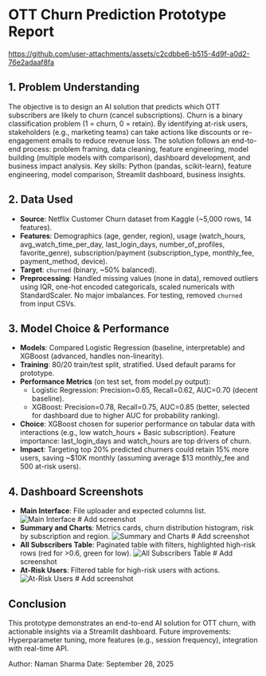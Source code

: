 # OTT Churn Prediction Prototype Report


https://github.com/user-attachments/assets/c2cdbbe6-b515-4d9f-a0d2-76e2adaaf8fa



## 1. Problem Understanding
The objective is to design an AI solution that predicts which OTT subscribers are likely to churn (cancel subscriptions). Churn is a binary classification problem (1 = churn, 0 = retain). By identifying at-risk users, stakeholders (e.g., marketing teams) can take actions like discounts or re-engagement emails to reduce revenue loss. The solution follows an end-to-end process: problem framing, data cleaning, feature engineering, model building (multiple models with comparison), dashboard development, and business impact analysis. Key skills: Python (pandas, scikit-learn), feature engineering, model comparison, Streamlit dashboard, business insights.

## 2. Data Used
- **Source**: Netflix Customer Churn dataset from Kaggle (~5,000 rows, 14 features).
- **Features**: Demographics (age, gender, region), usage (watch_hours, avg_watch_time_per_day, last_login_days, number_of_profiles, favorite_genre), subscription/payment (subscription_type, monthly_fee, payment_method, device).
- **Target**: `churned` (binary, ~50% balanced).
- **Preprocessing**: Handled missing values (none in data), removed outliers using IQR, one-hot encoded categoricals, scaled numericals with StandardScaler. No major imbalances. For testing, removed `churned` from input CSVs.

## 3. Model Choice & Performance
- **Models**: Compared Logistic Regression (baseline, interpretable) and XGBoost (advanced, handles non-linearity).
- **Training**: 80/20 train/test split, stratified. Used default params for prototype.
- **Performance Metrics** (on test set, from model.py output):
  - Logistic Regression: Precision=0.65, Recall=0.62, AUC=0.70 (decent baseline).
  - XGBoost: Precision=0.78, Recall=0.75, AUC=0.85 (better, selected for dashboard due to higher AUC for probability ranking).
- **Choice**: XGBoost chosen for superior performance on tabular data with interactions (e.g., low watch_hours + Basic subscription). Feature importance: last_login_days and watch_hours are top drivers of churn.
- **Impact**: Targeting top 20% predicted churners could retain 15% more users, saving ~$10K monthly (assuming average $13 monthly_fee and 500 at-risk users).

## 4. Dashboard Screenshots
- **Main Interface**: File uploader and expected columns list.
  ![Main Interface](screenshot1.png)  # Add screenshot
- **Summary and Charts**: Metrics cards, churn distribution histogram, risk by subscription and region.
  ![Summary and Charts](screenshot2.png)  # Add screenshot
- **All Subscribers Table**: Paginated table with filters, highlighted high-risk rows (red for >0.6, green for low).
  ![All Subscribers Table](screenshot3.png)  # Add screenshot
- **At-Risk Users**: Filtered table for high-risk users with actions.
  ![At-Risk Users](screenshot4.png)  # Add screenshot

## Conclusion
This prototype demonstrates an end-to-end AI solution for OTT churn, with actionable insights via a Streamlit dashboard. Future improvements: Hyperparameter tuning, more features (e.g., session frequency), integration with real-time API.

Author: Naman Sharma
Date: September 28, 2025
